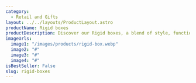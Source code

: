 ```yaml
---
category:
  - Retail and Gifts
layout: ../../layouts/ProductLayout.astro
productName: Rigid boxes
productDescription: Discover our Rigid boxes, a blend of style, functionality, and quality that stands out. Perfect for your everyday needs.
imageUrls:
  image1: "/images/products/rigid-box.webp"
  image2: "#"
  image3: "#"
  image4: "#"
isBestSeller: False
slug: rigid-boxes
---
```



